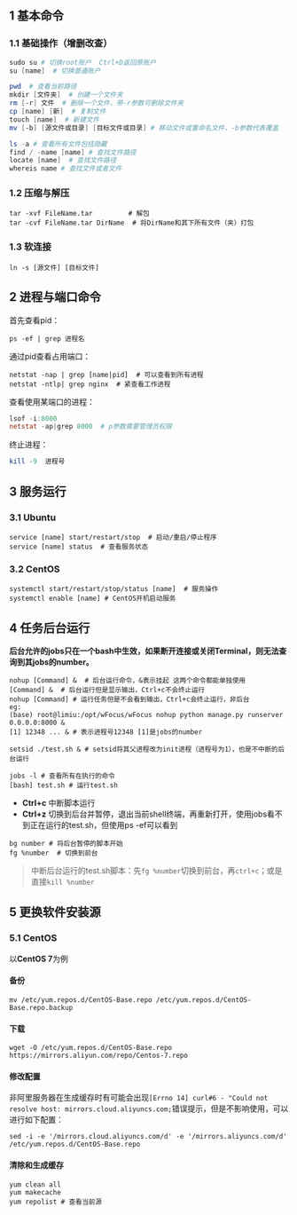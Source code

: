 ## 1 基本命令

### 1.1 基础操作（增删改查）

```powershell
sudo su # 切换root账户  Ctrl+D返回原账户
su [name]  # 切换普通账户

pwd  # 查看当前路径
mkdir [文件夹]  # 创建一个文件夹
rm [-r] 文件  # 删除一个文件，带-r参数可删除文件夹
cp [name] [新]  # 复制文件
touch [name]  # 新建文件
mv [-b] [源文件或目录] [目标文件或目录] # 移动文件或重命名文件，-b参数代表覆盖

ls -a # 查看所有文件包括隐藏
find / -name [name] # 查找文件路径
locate [name]  # 查找文件路径
whereis name # 查找文件或者文件
```

### 1.2 压缩与解压

```shell
tar -xvf FileName.tar         # 解包
tar -cvf FileName.tar DirName  # 将DirName和其下所有文件（夹）打包
```

### 1.3 软连接

```shell
ln -s [源文件] [目标文件]
```



## 2 进程与端口命令

首先查看pid：

```shell
ps -ef | grep 进程名
```

通过pid查看占用端口：

```shell
netstat -nap | grep [name|pid]  # 可以查看到所有进程
netstat -ntlp| grep nginx  # 紧查看工作进程
```

查看使用某端口的进程：

```powershell
lsof -i:8000
netstat -ap|grep 8000  # p参数需要管理员权限
```

终止进程：

```powershell
kill -9  进程号
```



## 3 服务运行

### 3.1 Ubuntu

```shell
service [name] start/restart/stop  # 启动/重启/停止程序
service [name] status  # 查看服务状态
```

### 3.2 CentOS

```shell
systemctl start/restart/stop/status [name]  # 服务操作
systemctl enable [name] # CentOS开机启动服务
```



## 4 任务后台运行

**后台允许的jobs只在一个bash中生效，如果断开连接或关闭Terminal，则无法查询到其jobs的number。**

```shell
nohup [Command] &  # 后台运行命令，&表示挂起 这两个命令都能单独使用
[Command] &  # 后台运行但是显示输出，Ctrl+c不会终止运行
nohup [Command] # 运行任务但是不会看到输出，Ctrl+c会终止运行，非后台
eg:
(base) root@limiu:/opt/wFocus/wFocus nohup python manage.py runserver 0.0.0.0:8000 &
[1] 12348 ... & # 表示进程号12348 [1]是jobs的number

setsid ./test.sh & # setsid将其父进程改为init进程（进程号为1），也是不中断的后台运行
```

```shell
jobs -l # 查看所有在执行的命令
[bash] test.sh # 运行test.sh
```

- **Ctrl+c** 中断脚本运行
- **Ctrl+z** 切换到后台并暂停，退出当前shell终端，再重新打开，使用jobs看不到正在运行的test.sh，但使用ps -ef可以看到

```shell
bg number # 将后台暂停的脚本开始
fg %number  # 切换到前台
```

> 中断后台运行的test.sh脚本：先`fg %number`切换到前台，再`ctrl+c`；或是直接`kill %number`

## 5 更换软件安装源

### 5.1 CentOS

以**CentOS 7**为例

#### 备份

```shell
mv /etc/yum.repos.d/CentOS-Base.repo /etc/yum.repos.d/CentOS-Base.repo.backup
```

#### 下载

```shell
wget -O /etc/yum.repos.d/CentOS-Base.repo https://mirrors.aliyun.com/repo/Centos-7.repo
```

#### 修改配置

非阿里服务器在生成缓存时有可能会出现`[Errno 14] curl#6 - "Could not resolve host: mirrors.cloud.aliyuncs.com;`错误提示，但是不影响使用，可以进行如下配置：

```shell
sed -i -e '/mirrors.cloud.aliyuncs.com/d' -e '/mirrors.aliyuncs.com/d' /etc/yum.repos.d/CentOS-Base.repo
```

#### 清除和生成缓存

```shell
yum clean all
yum makecache
yum repolist # 查看当前源
```

